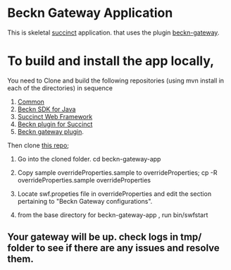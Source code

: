 # Beckn Gateway Application
This is  skeletal [succinct](https://github.com/venkatramanm/swf-all) application. that uses the plugin 
[beckn-gateway](https://github.com/venkatramanm/beckn-gateway). 

To build and install the app locally, 
===
You need to Clone and build the following repositories (using mvn install in each of the directories) in sequence
1. [Common](git@github.com:venkatramanm/common.git) 
2. [Beckn SDK for Java](git@github.com:venkatramanm/beckn-sdk-java.git) 
3. [Succinct Web Framework](git@github.com:venkatramanm/swf-all.git)
4. [Beckn plugin for Succinct](git@github.com:venkatramanm/swf-plugin-beckn.git)
5. [Beckn gateway plugin](git@github.com:venkatramanm/beckn-gateway.git). 


Then clone [this repo](git@github.com:venkatramanm/beckn-gateway-app.git); 

1. Go into the cloned folder. 
    cd beckn-gateway-app

2. Copy sample overrideProperties.sample to overrideProperties;
    cp -R overrideProperties.sample overrideProperties 

3. Locate swf.propeties file in overrideProperties and edit the section pertaining to "Beckn Gateway configurations". 

4. from the base directory for beckn-gateway-app , run bin/swfstart 


## Your gateway will be up.  check logs in tmp/ folder to see if there are any issues and resolve them. 





